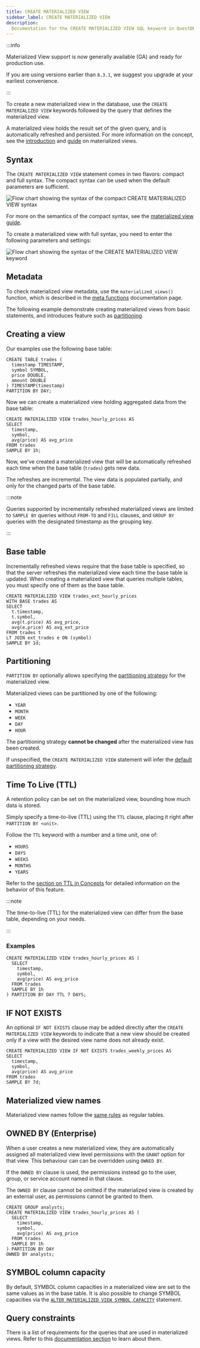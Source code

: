 ```yaml
---
title: CREATE MATERIALIZED VIEW
sidebar_label: CREATE MATERIALIZED VIEW
description:
  Documentation for the CREATE MATERIALIZED VIEW SQL keyword in QuestDB.
---
```


:::info

Materialized View support is now generally available (GA) and ready for
production use.

If you are using versions earlier than `8.3.1`, we suggest you upgrade at your
earliest convenience.

:::

To create a new materialized view in the database, use the
`CREATE MATERIALIZED VIEW` keywords followed by the query that defines the
materialized view.

A materialized view holds the result set of the given query, and is
automatically refreshed and persisted. For more information on the concept, see
the [introduction](/docs/concept/mat-views/) and
[guide](/docs/guides/mat-views/) on materialized views.

## Syntax

The `CREATE MATERIALIZED VIEW` statement comes in two flavors: compact and full
syntax. The compact syntax can be used when the default parameters are
sufficient.

![Flow chart showing the syntax of the compact CREATE MATERIALIZED VIEW syntax](/images/docs/diagrams/createMatViewCompactDef.svg)

For more on the semantics of the compact syntax, see the
[materialized view guide](/docs/guides/mat-views/#compact-syntax).

To create a materialized view with full syntax, you need to enter the following
parameters and settings:

![Flow chart showing the syntax of the CREATE MATERIALIZED VIEW keyword](/images/docs/diagrams/createMatViewDef.svg)

## Metadata

To check materialized view metadata, use the `materialized_views()` function,
which is described in the [meta functions](/docs/reference/function/meta/)
documentation page.

The following example demonstrate creating materialized views from basic
statements, and introduces feature such as
[partitioning](/glossary/database-partitioning/).

## Creating a view

Our examples use the following base table:

```questdb-sql title="Base table"
CREATE TABLE trades (
  timestamp TIMESTAMP,
  symbol SYMBOL,
  price DOUBLE,
  amount DOUBLE
) TIMESTAMP(timestamp)
PARTITION BY DAY;
```

Now we can create a materialized view holding aggregated data from the base
table:

```questdb-sql title="Hourly materialized view"
CREATE MATERIALIZED VIEW trades_hourly_prices AS
SELECT
  timestamp,
  symbol,
  avg(price) AS avg_price
FROM trades
SAMPLE BY 1h;
```

Now, we've created a materialized view that will be automatically refreshed each
time when the base table (`trades`) gets new data.

The refreshes are incremental. The view data is populated partially, and only
for the changed parts of the base table.

:::note

Queries supported by incrementally refreshed materialized views are limited to
`SAMPLE BY` queries without `FROM-TO` and `FILL` clauses, and `GROUP BY` queries
with the designated timestamp as the grouping key.

:::

## Base table

Incrementally refreshed views require that the base table is specified, so that
the server refreshes the materialized view each time the base table is updated.
When creating a materialized view that queries multiple tables, you must specify
one of them as the base table.

```questdb-sql title="Hourly materialized view with LT JOIN"
CREATE MATERIALIZED VIEW trades_ext_hourly_prices
WITH BASE trades AS
SELECT
  t.timestamp,
  t.symbol,
  avg(t.price) AS avg_price,
  avg(e.price) AS avg_ext_price
FROM trades t
LT JOIN ext_trades e ON (symbol)
SAMPLE BY 1d;
```

## Partitioning

`PARTITION BY` optionally allows specifying the
[partitioning strategy](/docs/concept/partitions/) for the materialized view.

Materialized views can be partitioned by one of the following:

- `YEAR`
- `MONTH`
- `WEEK`
- `DAY`
- `HOUR`

The partitioning strategy **cannot be changed** after the materialized view has
been created.

If unspecified, the `CREATE MATERIALIZED VIEW` statement will infer the
[default partitioning strategy](/docs/guides/mat-views/#default-partitioning).

## Time To Live (TTL)

A retention policy can be set on the materialized view, bounding how much data
is stored.

Simply specify a time-to-live (TTL) using the `TTL` clause, placing it right
after `PARTITION BY <unit>`.

Follow the `TTL` keyword with a number and a time unit, one of:

- `HOURS`
- `DAYS`
- `WEEKS`
- `MONTHS`
- `YEARS`

Refer to the [section on TTL in Concepts](/docs/concept/ttl/) for detailed
information on the behavior of this feature.

:::note

The time-to-live (TTL) for the materialized view can differ from the base table,
depending on your needs.

:::

### Examples

```questdb-sql title="Creating a materialized view with PARTITION BY and TTL"
CREATE MATERIALIZED VIEW trades_hourly_prices AS (
  SELECT
    timestamp,
    symbol,
    avg(price) AS avg_price
  FROM trades
  SAMPLE BY 1h
) PARTITION BY DAY TTL 7 DAYS;
```

## IF NOT EXISTS

An optional `IF NOT EXISTS` clause may be added directly after the
`CREATE MATERIALIZED VIEW` keywords to indicate that a new view should be
created only if a view with the desired view name does not already exist.

```questdb-sql
CREATE MATERIALIZED VIEW IF NOT EXISTS trades_weekly_prices AS
SELECT
  timestamp,
  symbol,
  avg(price) AS avg_price
FROM trades
SAMPLE BY 7d;
```

## Materialized view names

Materialized view names follow the
[same rules](/docs/reference/sql/create-table/#table-name) as regular tables.

## OWNED BY (Enterprise)

When a user creates a new materialized view, they are automatically assigned all
materialized view level permissions with the `GRANT` option for that view. This
behaviour can can be overridden using `OWNED BY`.

If the `OWNED BY` clause is used, the permissions instead go to the user, group,
or service account named in that clause.

The `OWNED BY` clause cannot be omitted if the materialized view is created by
an external user, as permissions cannot be granted to them.

```questdb-sql
CREATE GROUP analysts;
CREATE MATERIALIZED VIEW trades_hourly_prices AS (
  SELECT
    timestamp,
    symbol,
    avg(price) AS avg_price
  FROM trades
  SAMPLE BY 1h
) PARTITION BY DAY
OWNED BY analysts;
```

## SYMBOL column capacity

By default, SYMBOL column capacities in a materialized view are set to the same
values as in the base table. It is also possible to change SYMBOL capacities via
the
[`ALTER MATERIALIZED VIEW SYMBOL CAPACITY`](/docs/reference/sql/alter-mat-view-change-symbol-capacity/)
statement.

## Query constraints

There is a list of requirements for the queries that are used in materialized
views. Refer to this
[documentation section](/docs/guides/mat-views/#technical-requirements) to learn
about them.
